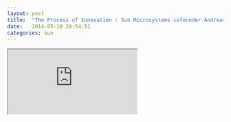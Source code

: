 ```yaml
---
layout: post
title:  "The Process of Innovation : Sun Microsystems cofounder Andreas Bechtolsheim"
date:   2014-05-10 20:54:51
categories: sun
---
```


<iframe class="embed" 
src="https://www.youtube.com/embed/08frKEAtav4">
</iframe>